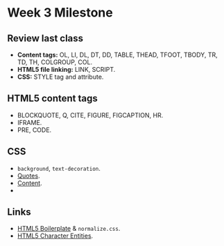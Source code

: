 Week 3 Milestone
==========

## Review last class

* __Content tags:__ OL, LI, DL, DT, DD, TABLE, THEAD, TFOOT, TBODY, TR, TD, TH, COLGROUP, COL.
* __HTML5 file linking:__ LINK, SCRIPT.
* __CSS:__ STYLE tag and attribute.

## HTML5 content tags

* BLOCKQUOTE, Q, CITE, FIGURE, FIGCAPTION, HR.
* IFRAME.
* PRE, CODE.

## CSS

* `background`, `text-decoration`.
* [Quotes](https://developer.mozilla.org/en-US/docs/Web/CSS/quotes).
* [Content](https://developer.mozilla.org/en-US/docs/Web/CSS/content).
* 

## Links

* [HTML5 Boilerplate](http://html5boilerplate.com/) & `normalize.css`.
* [HTML5 Character Entities](http://dev.w3.org/html5/html-author/charref).